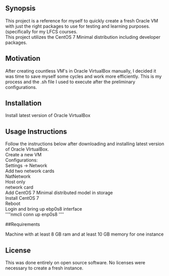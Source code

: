 ## Synopsis  

This project is a reference for myself to quickly create a fresh Oracle VM with just the right packages to use for testing and learning purposes. (specifically for my LFCS courses.  
This project utilizes the CentOS 7 Minimal distribution including developer packages.  

## Motivation  

After creating countless VM's in Oracle VirtualBox manually, I decided it was time to save myself some cycles and work more efficiently. This is my process and the .sh file I used to execute after the preliminary configurations.  

## Installation  

Install latest version of Oracle VirtualBox  

## Usage Instructions  

Follow the instructions below after downloading and installing latest version of Oracle VIrtualBox.  
Create a new VM  
Configurations:  
Settings  -> Network  
Add two network cards  
NatNetwork  
Host only  
network card  
Add CentOS 7 Minimal distributed model in storage  
Install CentOS 7  
Reboot  
Login and bring up ebp0s8 interface  
''''nmcli conn up enp0s8
''''

##Requirements  

Machine with at least 8 GB ram and at least 10 GB memory for one instance  

## License  

This was done entirely on open source software. No licenses were necessary to create a fresh instance.  
